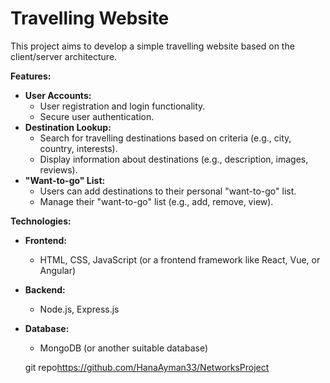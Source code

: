 # Travelling Website

This project aims to develop a simple travelling website based on the client/server architecture. 

**Features:**

* **User Accounts:** 
    * User registration and login functionality.
    * Secure user authentication.
* **Destination Lookup:**
    * Search for travelling destinations based on criteria (e.g., city, country, interests).
    * Display information about destinations (e.g., description, images, reviews).
* **"Want-to-go" List:**
    * Users can add destinations to their personal "want-to-go" list.
    * Manage their "want-to-go" list (e.g., add, remove, view).

**Technologies:**

* **Frontend:** 
    * HTML, CSS, JavaScript (or a frontend framework like React, Vue, or Angular)
* **Backend:** 
    * Node.js, Express.js
* **Database:** 
    * MongoDB (or another suitable database)

  git repo<https://github.com/HanaAyman33/NetworksProject>
